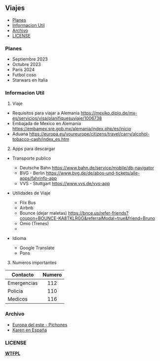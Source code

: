 ## Viajes 
- [Planes](#planes)  
- [Informacion Util](#informacion-util)  
- [Archivo](#archivo)
- [LICENSE](#license)  

### Planes  
- Septiembre 2023
- Octubre 2023
- Paris 2024
- Futbol coso
- Starwars en Italia

### Informacion Util
1. Viaje
- Requisitos para viajar a Alemania https://mexiko.diplo.de/mx-es/servicios/visa/planifiquesuviaje/1006738
- Embajada de Mexico en Alemania https://embamex.sre.gob.mx/alemania/index.php/es/inicio
- Aduana https://europa.eu/youreurope/citizens/travel/carry/alcohol-tobacco-cash/index_es.htm
2. Apps para descargar
- Transporte publico
    - Deutsche Bahn https://www.bahn.de/service/mobile/db-navigator
    - BVG - Berlin https://www.bvg.de/de/abos-und-tickets/alle-apps/fahrinfo-app
    - VVS - Stuttgart https://www.vvs.de/vvs-app

- Utilidades de Viaje
    - Flix Bus
    - Airbnb
    - Bounce (dejar maletas) https://bnce.us/refer-friends?coupon=BOUNCE-KA8TKLRGG&referralModal=true&friend=Bruno
    - Omio (Trenes)
    - 
- Idioma
    - Google Translate
    - Pons
3. Numeros importantes

| Contacto        | Numero      |
| ------------- |:-------------:| 
| Emergencias    | 112 | 
| Policia    | 110      |
| Medicos | 116   |

### Archivo
- [Europa del este - Pichones](./archivo/README.md)
- [Karen en España](./archivo/README.md)


### LICENSE

[**WTFPL**](http://www.wtfpl.net/)
